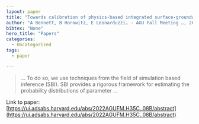```yaml
---
layout: paper
title: "Towards calibration of physics-based integrated surface-groundwater models using deep-learning based surrogates and simulation based inference"
author: "A Bennett, B Horowitz, E Leonarduzzi… - AGU Fall Meeting …, 2022 - ui.adsabs.harvard.edu"
bibtex: "None"
hero_title: "Papers"
categories:
  - Uncategorized
tags:
  - paper

---
```

>… To do so, we use techniques from the field of simulation based inference (SBI). SBI provides a rigorous framework for estimating the probability distributions of parameter …

Link to paper: [https://ui.adsabs.harvard.edu/abs/2022AGUFM.H35C..08B/abstract](https://ui.adsabs.harvard.edu/abs/2022AGUFM.H35C..08B/abstract)


